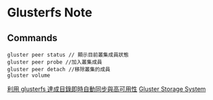 Glusterfs Note
=======


Commands
----------


```
gluster peer status // 顯示目前叢集成員狀態 
gluster peer probe //加入叢集成員
gluster peer detach //移除叢集的成員
gluster volume

```

[利用 glusterfs 達成目錄即時自動同步與高可用性](http://cyrilwang.blogspot.com/2013/09/glusterfs.html)
[Gluster Storage System](http://www.l-penguin.idv.tw/book/Gluster-Storage_GitBook/gluster_intra/gluster_arch.html)
